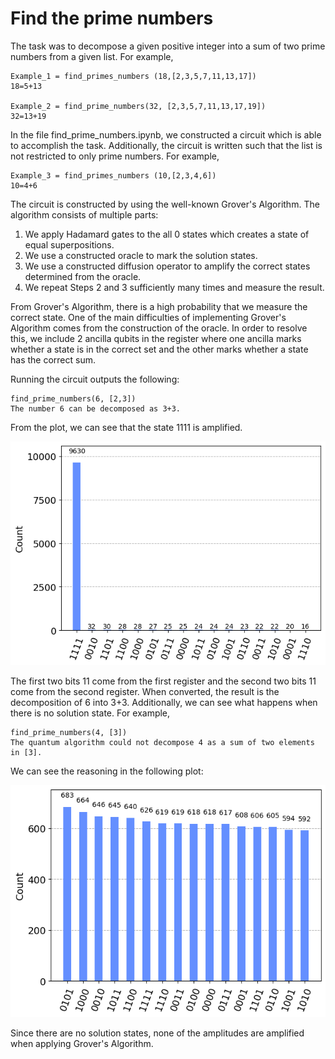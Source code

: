 # Find the prime numbers

The task was to decompose a given positive integer into a sum of two prime numbers from a given list. For example,

```
Example_1 = find_primes_numbers (18,[2,3,5,7,11,13,17])
18=5+13

Example_2 = find_prime_numbers(32, [2,3,5,7,11,13,17,19])
32=13+19
```
In the file find_prime_numbers.ipynb, we constructed a circuit which is able to accomplish the task. Additionally, the circuit is written 
such that the list is not restricted to only prime numbers. For example,

```
Example_3 = find_primes_numbers (10,[2,3,4,6])
10=4+6
```
The circuit is constructed by using the well-known Grover's Algorithm. The algorithm consists of multiple parts:
1. We apply Hadamard gates to the all 0 states which creates a state of equal superpositions.
2. We use a constructed oracle to mark the solution states.
3. We use a constructed diffusion operator to amplify the correct states determined from the oracle.
4. We repeat Steps 2 and 3 sufficiently many times and measure the result.
   
From Grover's Algorithm, there is a high probability that we measure the correct state. One of the main difficulties of implementing Grover's Algorithm comes from the construction of the oracle. In order to resolve this, we include 2 ancilla qubits in the register where one ancilla marks whether a state is in the correct set and the other marks whether a state has the correct sum. 

Running the circuit outputs the following:
```
find_prime_numbers(6, [2,3])
The number 6 can be decomposed as 3+3.
```
From the plot, we can see that the state 1111 is amplified. 
<p align="center">
<img src="Histogram_Plot.png" width="600"/>
  
The first two bits 11 come from the first register and the second two bits 11 come from the second register. When converted, the result is the decomposition of 6 into 3+3. Additionally, we can see what happens when there is no solution state. For example, 
```
find_prime_numbers(4, [3])
The quantum algorithm could not decompose 4 as a sum of two elements in [3].
```
We can see the reasoning in the following plot:
<p align="center">
<img src="Histogram_Plot_No_Answer.png" width="600"/>

Since there are no solution states, none of the amplitudes are amplified when applying Grover's Algorithm.
